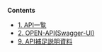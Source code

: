 **Contents**

- [1. API一覧](5.API仕様/1.API一覧.md)  
- [2. OPEN-API(Swagger-UI)](5.API仕様/2.OPEN-API(Swagger-UI).md)  
- [9. API補足説明資料](5.API仕様/9.API補足説明資料.md)  